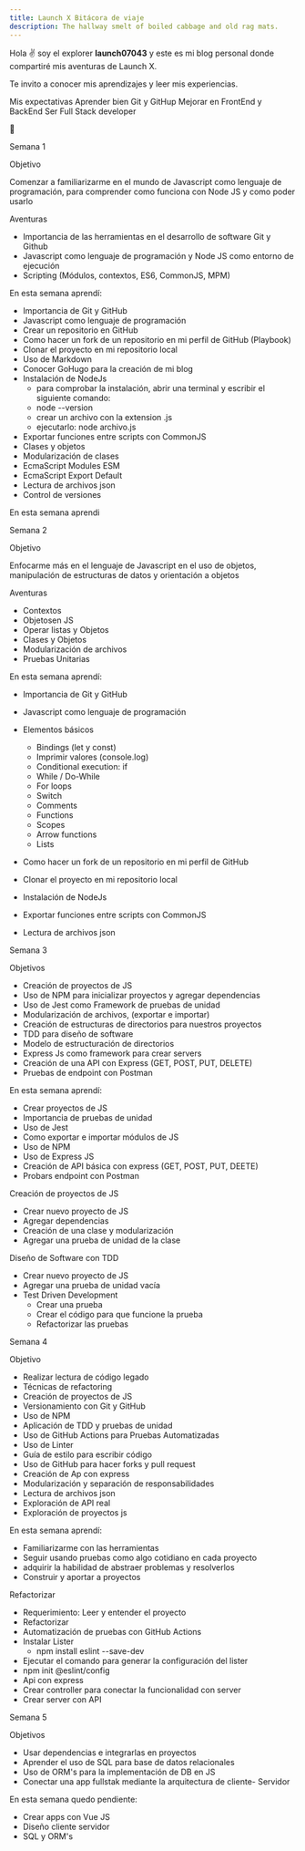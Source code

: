 ```yaml
---
title: Launch X Bitácora de viaje
description: The hallway smelt of boiled cabbage and old rag mats.
---
```


Hola ✌️  soy el explorer **launch07043** y este es mi blog personal donde compartiré mis aventuras de Launch X.

Te invito a conocer mis aprendizajes y leer mis experiencias.

Mis expectativas
Aprender bien Git y GitHup
Mejorar en FrontEnd y BackEnd
Ser Full Stack developer

🚀

Semana 1

Objetivo

Comenzar a familiarizarme en el mundo de Javascript como lenguaje de programación, para comprender como funciona con Node JS y como poder usarlo

Aventuras

* Importancia de las herramientas en el desarrollo de software Git y Github
* Javascript como lenguaje de programación y Node JS como entorno de ejecución
* Scripting (Módulos, contextos, ES6, CommonJS, MPM)

En esta semana aprendí:

* Importancia de Git y GitHub
* Javascript como lenguaje de programación
* Crear un repositorio en GitHub
* Como hacer un fork de un repositorio en mi perfil de GitHub (Playbook)
* Clonar el proyecto en mi repositorio local
* Uso de Markdown
* Conocer GoHugo para la creación de mi blog
* Instalación de NodeJs
  * para comprobar la instalación, abrir una terminal y escribir el siguiente comando:
  * node --version
  * crear un archivo con la extension .js
  * ejecutarlo: node archivo.js
* Exportar funciones entre scripts con CommonJS
* Clases y objetos
* Modularización de clases
* EcmaScript Modules ESM
* EcmaScript Export Default
* Lectura de archivos json
* Control de versiones

En esta semana aprendi 

Semana 2

Objetivo

Enfocarme más en el lenguaje de Javascript en el uso de objetos, manipulación de estructuras de datos y orientación a objetos

Aventuras

* Contextos
* Objetosen JS
* Operar listas y Objetos
* Clases y Objetos
* Modularización de archivos
* Pruebas Unitarias

En esta semana aprendí:

* Importancia de Git y GitHub
* Javascript como lenguaje de programación
* Elementos básicos

  * Bindings (let y const)
  * Imprimir valores (console.log)
  * Conditional execution: if
  * While / Do-While
  * For loops
  * Switch
  * Comments
  * Functions
  * Scopes
  * Arrow functions
  * Lists
* Como hacer un fork de un repositorio en mi perfil de GitHub
* Clonar el proyecto en mi repositorio local
* Instalación de NodeJs
* Exportar funciones entre scripts con CommonJS
* Lectura de archivos json

Semana 3

Objetivos

* Creación de proyectos de JS
* Uso de NPM para inicializar proyectos y agregar dependencias
* Uso de Jest como Framework de pruebas de unidad
* Modularización de archivos, (exportar e importar)
* Creación de estructuras de directorios para nuestros proyectos
* TDD para diseño de software
* Modelo de estructuración de directorios
* Express Js como framework para crear servers
* Creación de una API con Express (GET, POST, PUT, DELETE)
* Pruebas de endpoint con Postman

En esta semana aprendí:

* Crear proyectos de JS
* Importancia de pruebas de unidad
* Uso de Jest
* Como exportar e importar módulos de JS
* Uso de NPM
* Uso de Express JS
* Creación de API básica con express (GET, POST, PUT, DEETE)
* Probars endpoint con Postman

Creación de proyectos de JS

* Crear nuevo proyecto de JS
* Agregar dependencias
* Creación de una clase y modularización
* Agregar una prueba de unidad de la clase

Diseño de Software con TDD

* Crear nuevo proyecto de JS
* Agregar una prueba de unidad vacía
* Test Driven Development
  * Crear una prueba
  * Crear el código para que funcione la prueba
  * Refactorizar las pruebas

Semana 4

Objetivo

* Realizar lectura de código legado
* Técnicas de refactoring
* Creación de proyectos de JS
* Versionamiento con Git y GitHub
* Uso de NPM
* Aplicación de TDD y pruebas de unidad
* Uso de GitHub Actions para Pruebas Automatizadas
* Uso de Linter
* Guía de estilo para escribir código
* Uso de GitHub para hacer forks y pull request
* Creación de Ap con express
* Modularización y separación de responsabilidades
* Lectura de archivos json
* Exploración de API real
* Exploración de proyectos js

En esta semana aprendí:

* Familiarizarme con las herramientas
* Seguir usando pruebas como algo cotidiano en cada proyecto
* adquirir la habilidad de abstraer problemas y resolverlos
* Construir y aportar a proyectos

Refactorizar

* Requerimiento: Leer y entender el proyecto
* Refactorizar
* Automatización de pruebas con GitHub Actions
* Instalar Lister
  * npm install eslint --save-dev
* Ejecutar el comando para generar la configuración del lister
* npm init @eslint/config
* Api con express
* Crear controller para conectar la funcionalidad con server
* Crear server con API

Semana 5

Objetivos

* Usar dependencias e integrarlas en proyectos
* Aprender el uso de SQL para base de datos relacionales
* Uso de ORM's para la implementación de DB en JS
* Conectar una app fullstak mediante la arquitectura de cliente- Servidor

En esta semana quedo pendiente:

* Crear apps con Vue JS
* Diseño cliente servidor
* SQL y ORM's
